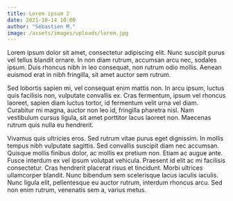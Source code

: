 ```yaml
---
title: Lorem ipsum 2
date: 2021-10-14 10:00
author: "Sébastien M."
image: /assets/images/uploads/lorem.jpg
---
```

Lorem ipsum dolor sit amet, consectetur adipiscing elit. Nunc suscipit purus vel tellus blandit ornare. In non diam rutrum, accumsan arcu nec, sodales ipsum. Duis rhoncus nibh in leo consequat, non rutrum odio mollis. Aenean euismod erat in nibh fringilla, sit amet auctor sem rutrum.

Sed lobortis sapien mi, vel consequat enim mattis non. In arcu ipsum, luctus quis facilisis non, vulputate convallis ex. Cras fermentum, ipsum vel rhoncus laoreet, sapien diam luctus tortor, id fermentum velit urna vel diam. Curabitur mi magna, auctor non leo id, fringilla pharetra nisl. Nam vestibulum cursus ligula, sit amet porttitor lacus laoreet non. Maecenas rutrum quis nulla eu hendrerit.

Vivamus quis ultricies eros. Sed rutrum vitae purus eget dignissim. In mollis tempus nibh vulputate sagittis. Sed convallis suscipit diam nec accumsan. Quisque mollis finibus dolor, ac mollis ex pretium non. Etiam ac augue ante. Fusce interdum ex vel ipsum volutpat vehicula. Praesent id elit ac mi facilisis consectetur. Cras hendrerit placerat risus et tincidunt. Morbi ultrices ullamcorper blandit. Nunc bibendum sem scelerisque lacus iaculis iaculis. Nunc ligula elit, pellentesque eu auctor rutrum, interdum rhoncus arcu. Sed non enim rutrum, venenatis sem a, varius metus.

